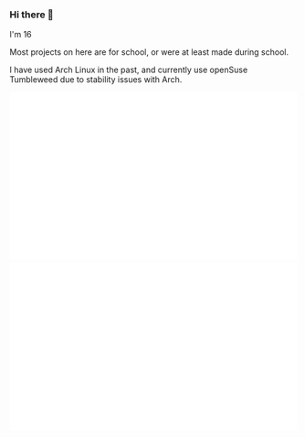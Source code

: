 ### Hi there 👋
I'm 16

Most projects on here are for school, or were at least made during school. 

I have used Arch Linux in the past, and currently use openSuse Tumbleweed due to stability issues with Arch.

![](https://raw.githubusercontent.com/logancammish/github-stats/master/generated/overview.svg#gh-dark-mode-only)
![](https://raw.githubusercontent.com/logancammish/github-stats/master/generated/languages.svg#gh-dark-mode-only)
